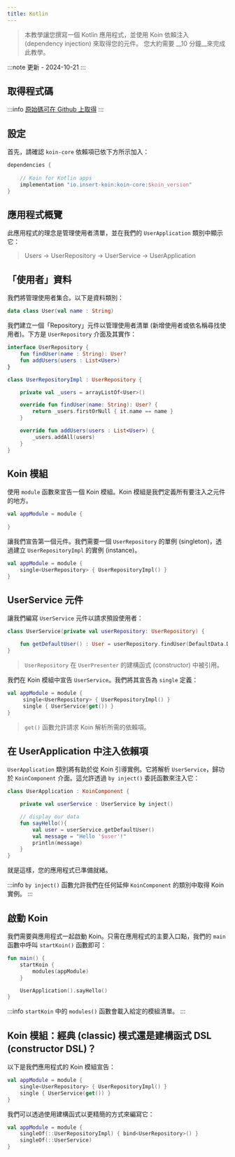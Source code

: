 ```yaml
---
title: Kotlin
---
```


> 本教學讓您撰寫一個 Kotlin 應用程式，並使用 Koin 依賴注入 (dependency injection) 來取得您的元件。
> 您大約需要 __10 分鐘__來完成此教學。

:::note
更新 - 2024-10-21
:::

## 取得程式碼

:::info
[原始碼可在 Github 上取得](https://github.com/InsertKoinIO/koin-getting-started/tree/main/kotlin)
:::

## 設定

首先，請確認 `koin-core` 依賴項已依下方所示加入：

```groovy
dependencies {
    
    // Koin for Kotlin apps
    implementation "io.insert-koin:koin-core:$koin_version"
}
```

## 應用程式概覽

此應用程式的理念是管理使用者清單，並在我們的 `UserApplication` 類別中顯示它：

> Users -> UserRepository -> UserService -> UserApplication

## 「使用者」資料

我們將管理使用者集合。以下是資料類別： 

```kotlin
data class User(val name : String)
```

我們建立一個「Repository」元件以管理使用者清單 (新增使用者或依名稱尋找使用者)。下方是 `UserRepository` 介面及其實作：

```kotlin
interface UserRepository {
    fun findUser(name : String): User?
    fun addUsers(users : List<User>)
}

class UserRepositoryImpl : UserRepository {

    private val _users = arrayListOf<User>()

    override fun findUser(name: String): User? {
        return _users.firstOrNull { it.name == name }
    }

    override fun addUsers(users : List<User>) {
        _users.addAll(users)
    }
}
```

## Koin 模組

使用 `module` 函數來宣告一個 Koin 模組。Koin 模組是我們定義所有要注入之元件的地方。

```kotlin
val appModule = module {
    
}
```

讓我們宣告第一個元件。我們需要一個 `UserRepository` 的單例 (singleton)，透過建立 `UserRepositoryImpl` 的實例 (instance)。

```kotlin
val appModule = module {
    single<UserRepository> { UserRepositoryImpl() }
}
```

## UserService 元件

讓我們編寫 `UserService` 元件以請求預設使用者：

```kotlin
class UserService(private val userRepository: UserRepository) {

    fun getDefaultUser() : User = userRepository.findUser(DefaultData.DEFAULT_USER.name) ?: error("Can't find default user")
}
```

> `UserRepository` 在 `UserPresenter` 的建構函式 (constructor) 中被引用。

我們在 Koin 模組中宣告 `UserService`。我們將其宣告為 `single` 定義：

```kotlin
val appModule = module {
     single<UserRepository> { UserRepositoryImpl() }
     single { UserService(get()) }
}
```

> `get()` 函數允許請求 Koin 解析所需的依賴項。

## 在 UserApplication 中注入依賴項

`UserApplication` 類別將有助於從 Koin 引導實例。它將解析 `UserService`，歸功於 `KoinComponent` 介面。這允許透過 `by inject()` 委託函數來注入它： 

```kotlin
class UserApplication : KoinComponent {

    private val userService : UserService by inject()

    // display our data
    fun sayHello(){
        val user = userService.getDefaultUser()
        val message = "Hello '$user'!"
        println(message)
    }
}
```

就是這樣，您的應用程式已準備就緒。

:::info
`by inject()` 函數允許我們在任何延伸 `KoinComponent` 的類別中取得 Koin 實例。
:::

## 啟動 Koin

我們需要與應用程式一起啟動 Koin。只需在應用程式的主要入口點，我們的 `main` 函數中呼叫 `startKoin()` 函數即可：

```kotlin
fun main() {
    startKoin {
        modules(appModule)
    }

    UserApplication().sayHello()
}
```

:::info
`startKoin` 中的 `modules()` 函數會載入給定的模組清單。
:::

## Koin 模組：經典 (classic) 模式還是建構函式 DSL (constructor DSL)？

以下是我們應用程式的 Koin 模組宣告：

```kotlin
val appModule = module {
    single<UserRepository> { UserRepositoryImpl() }
    single { UserService(get()) }
}
```

我們可以透過使用建構函式以更精簡的方式來編寫它：

```kotlin
val appModule = module {
    singleOf(::UserRepositoryImpl) { bind<UserRepository>() }
    singleOf(::UserService)
}
```